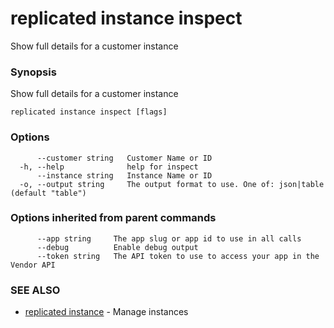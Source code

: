 # replicated instance inspect

Show full details for a customer instance

### Synopsis

Show full details for a customer instance

```
replicated instance inspect [flags]
```

### Options

```
      --customer string   Customer Name or ID
  -h, --help              help for inspect
      --instance string   Instance Name or ID
  -o, --output string     The output format to use. One of: json|table (default "table")
```

### Options inherited from parent commands

```
      --app string     The app slug or app id to use in all calls
      --debug          Enable debug output
      --token string   The API token to use to access your app in the Vendor API
```

### SEE ALSO

* [replicated instance](replicated-cli-instance)	 - Manage instances